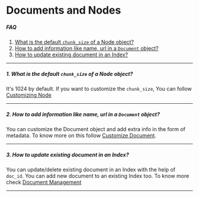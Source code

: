 # Documents and Nodes

##### FAQ

1. [What is the default `chunk_size` of a Node object?](#1-what-is-the-default-chunk_size-of-a-node-object)
2. [How to add information like name, url in a `Document` object?](#2-how-to-add-information-like-name-url-in-a-document-object)
3. [How to update existing document in an Index?](#3-how-to-update-existing-document-in-an-index)

---

##### 1. What is the default `chunk_size` of a Node object?

It's 1024 by default. If you want to customize the `chunk_size`, You can follow [Customizing Node](../../module_guides/loading/node_parsers/index.md#customization)

---

##### 2. How to add information like name, url in a `Document` object?

You can customize the Document object and add extra info in the form of metadata. To know more on this follow [Customize Document](../../module_guides/loading/documents_and_nodes/usage_documents.md#customizing-documents).

---

##### 3. How to update existing document in an Index?

You can update/delete existing document in an Index with the help of `doc_id`. You can add new document to an existing Index too. To know more check [Document Management](../../module_guides/indexing/document_management.md)

---
